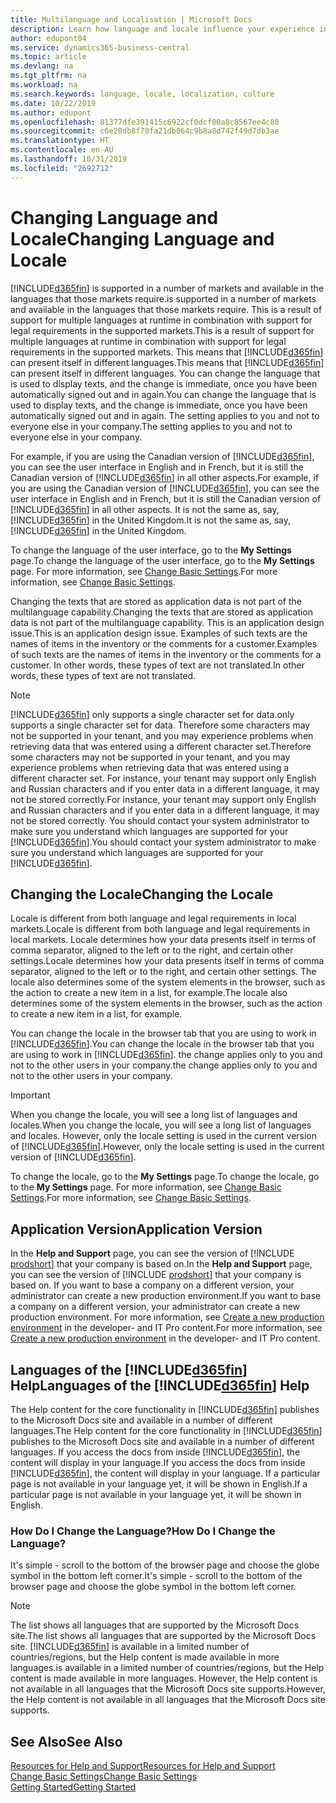 ```yaml
---
title: Multilanguage and Localisation | Microsoft Docs
description: Learn how language and locale influence your experience in Business Central.
author: edupont04
ms.service: dynamics365-business-central
ms.topic: article
ms.devlang: na
ms.tgt_pltfrm: na
ms.workload: na
ms.search.keywords: language, locale, localization, culture
ms.date: 10/22/2019
ms.author: edupont
ms.openlocfilehash: 81377dfe391415c6922cf0dcf00a8c8567ee4c80
ms.sourcegitcommit: c6e28db8f78fa21db064c9b8a8d742f49d7db3ae
ms.translationtype: HT
ms.contentlocale: en-AU
ms.lasthandoff: 10/31/2019
ms.locfileid: "2692712"
---
```

# <a name="changing-language-and-locale"></a><span data-ttu-id="85324-103">Changing Language and Locale</span><span class="sxs-lookup"><span data-stu-id="85324-103">Changing Language and Locale</span></span>

[!INCLUDE[d365fin](includes/d365fin_md.md)] <span data-ttu-id="85324-104">is supported in a number of markets and available in the languages that those markets require.</span><span class="sxs-lookup"><span data-stu-id="85324-104">is supported in a number of markets and available in the languages that those markets require.</span></span> <span data-ttu-id="85324-105">This is a result of support for multiple languages at runtime in combination with support for legal requirements in the supported markets.</span><span class="sxs-lookup"><span data-stu-id="85324-105">This is a result of support for multiple languages at runtime in combination with support for legal requirements in the supported markets.</span></span> <span data-ttu-id="85324-106">This means that [!INCLUDE[d365fin](includes/d365fin_md.md)] can present itself in different languages.</span><span class="sxs-lookup"><span data-stu-id="85324-106">This means that [!INCLUDE[d365fin](includes/d365fin_md.md)] can present itself in different languages.</span></span> <span data-ttu-id="85324-107">You can change the language that is used to display texts, and the change is immediate, once you have been automatically signed out and in again.</span><span class="sxs-lookup"><span data-stu-id="85324-107">You can change the language that is used to display texts, and the change is immediate, once you have been automatically signed out and in again.</span></span> <span data-ttu-id="85324-108">The setting applies to you and not to everyone else in your company.</span><span class="sxs-lookup"><span data-stu-id="85324-108">The setting applies to you and not to everyone else in your company.</span></span>  

<span data-ttu-id="85324-109">For example, if you are using the Canadian version of [!INCLUDE[d365fin](includes/d365fin_md.md)], you can see the user interface in English and in French, but it is still the Canadian version of [!INCLUDE[d365fin](includes/d365fin_md.md)] in all other aspects.</span><span class="sxs-lookup"><span data-stu-id="85324-109">For example, if you are using the Canadian version of [!INCLUDE[d365fin](includes/d365fin_md.md)], you can see the user interface in English and in French, but it is still the Canadian version of [!INCLUDE[d365fin](includes/d365fin_md.md)] in all other aspects.</span></span> <span data-ttu-id="85324-110">It is not the same as, say, [!INCLUDE[d365fin](includes/d365fin_md.md)] in the United Kingdom.</span><span class="sxs-lookup"><span data-stu-id="85324-110">It is not the same as, say, [!INCLUDE[d365fin](includes/d365fin_md.md)] in the United Kingdom.</span></span>  

<span data-ttu-id="85324-111">To change the language of the user interface, go to the **My Settings** page.</span><span class="sxs-lookup"><span data-stu-id="85324-111">To change the language of the user interface, go to the **My Settings** page.</span></span> <span data-ttu-id="85324-112">For more information, see [Change Basic Settings](ui-change-basic-settings.md#language).</span><span class="sxs-lookup"><span data-stu-id="85324-112">For more information, see [Change Basic Settings](ui-change-basic-settings.md#language).</span></span>  

<span data-ttu-id="85324-113">Changing the texts that are stored as application data is not part of the multilanguage capability.</span><span class="sxs-lookup"><span data-stu-id="85324-113">Changing the texts that are stored as application data is not part of the multilanguage capability.</span></span> <span data-ttu-id="85324-114">This is an application design issue.</span><span class="sxs-lookup"><span data-stu-id="85324-114">This is an application design issue.</span></span> <span data-ttu-id="85324-115">Examples of such texts are the names of items in the inventory or the comments for a customer.</span><span class="sxs-lookup"><span data-stu-id="85324-115">Examples of such texts are the names of items in the inventory or the comments for a customer.</span></span> <span data-ttu-id="85324-116">In other words, these types of text are not translated.</span><span class="sxs-lookup"><span data-stu-id="85324-116">In other words, these types of text are not translated.</span></span>  

> [!NOTE]  
> [!INCLUDE[d365fin](includes/d365fin_md.md)] <span data-ttu-id="85324-117">only supports a single character set for data.</span><span class="sxs-lookup"><span data-stu-id="85324-117">only supports a single character set for data.</span></span> <span data-ttu-id="85324-118">Therefore some characters may not be supported in your tenant, and you may experience problems when retrieving data that was entered using a different character set.</span><span class="sxs-lookup"><span data-stu-id="85324-118">Therefore some characters may not be supported in your tenant, and you may experience problems when retrieving data that was entered using a different character set.</span></span> <span data-ttu-id="85324-119">For instance, your tenant may support only English and Russian characters and if you enter data in a different language, it may not be stored correctly.</span><span class="sxs-lookup"><span data-stu-id="85324-119">For instance, your tenant may support only English and Russian characters and if you enter data in a different language, it may not be stored correctly.</span></span> <span data-ttu-id="85324-120">You should contact your system administrator to make sure you understand which languages are supported for your [!INCLUDE[d365fin](includes/d365fin_md.md)].</span><span class="sxs-lookup"><span data-stu-id="85324-120">You should contact your system administrator to make sure you understand which languages are supported for your [!INCLUDE[d365fin](includes/d365fin_md.md)].</span></span>  

## <a name="changing-the-locale"></a><span data-ttu-id="85324-121">Changing the Locale</span><span class="sxs-lookup"><span data-stu-id="85324-121">Changing the Locale</span></span>
<span data-ttu-id="85324-122">Locale is different from both language and legal requirements in local markets.</span><span class="sxs-lookup"><span data-stu-id="85324-122">Locale is different from both language and legal requirements in local markets.</span></span> <span data-ttu-id="85324-123">Locale determines how your data presents itself in terms of comma separator, aligned to the left or to the right, and certain other settings.</span><span class="sxs-lookup"><span data-stu-id="85324-123">Locale determines how your data presents itself in terms of comma separator, aligned to the left or to the right, and certain other settings.</span></span> <span data-ttu-id="85324-124">The locale also determines some of the system elements in the browser, such as the action to create a new item in a list, for example.</span><span class="sxs-lookup"><span data-stu-id="85324-124">The locale also determines some of the system elements in the browser, such as the action to create a new item in a list, for example.</span></span>  

<span data-ttu-id="85324-125">You can change the locale in the browser tab that you are using to work in [!INCLUDE[d365fin](includes/d365fin_md.md)].</span><span class="sxs-lookup"><span data-stu-id="85324-125">You can change the locale in the browser tab that you are using to work in [!INCLUDE[d365fin](includes/d365fin_md.md)].</span></span> <span data-ttu-id="85324-126">the change applies only to you and not to the other users in your company.</span><span class="sxs-lookup"><span data-stu-id="85324-126">the change applies only to you and not to the other users in your company.</span></span>  

> [!IMPORTANT]  
>  <span data-ttu-id="85324-127">When you change the locale, you will see a long list of languages and locales.</span><span class="sxs-lookup"><span data-stu-id="85324-127">When you change the locale, you will see a long list of languages and locales.</span></span> <span data-ttu-id="85324-128">However, only the locale setting is used in the current version of [!INCLUDE[d365fin](includes/d365fin_md.md)].</span><span class="sxs-lookup"><span data-stu-id="85324-128">However, only the locale setting is used in the current version of [!INCLUDE[d365fin](includes/d365fin_md.md)].</span></span>  

<span data-ttu-id="85324-129">To change the locale, go to the **My Settings** page.</span><span class="sxs-lookup"><span data-stu-id="85324-129">To change the locale, go to the **My Settings** page.</span></span> <span data-ttu-id="85324-130">For more information, see [Change Basic Settings](ui-change-basic-settings.md).</span><span class="sxs-lookup"><span data-stu-id="85324-130">For more information, see [Change Basic Settings](ui-change-basic-settings.md).</span></span>  

## <a name="application-version"></a><span data-ttu-id="85324-131">Application Version</span><span class="sxs-lookup"><span data-stu-id="85324-131">Application Version</span></span>

<span data-ttu-id="85324-132">In the **Help and Support** page, you can see the version of [!INCLUDE [prodshort](includes/prodshort.md)] that your company is based on.</span><span class="sxs-lookup"><span data-stu-id="85324-132">In the **Help and Support** page, you can see the version of [!INCLUDE [prodshort](includes/prodshort.md)] that your company is based on.</span></span> <span data-ttu-id="85324-133">If you want to base a company on a different version, your administrator can create a new production environment.</span><span class="sxs-lookup"><span data-stu-id="85324-133">If you want to base a company on a different version, your administrator can create a new production environment.</span></span> <span data-ttu-id="85324-134">For more information, see [Create a new production environment](/dynamics365/business-central/dev-itpro/administration/tenant-admin-center-environments#create-a-new-production-environment) in the developer- and IT Pro content.</span><span class="sxs-lookup"><span data-stu-id="85324-134">For more information, see [Create a new production environment](/dynamics365/business-central/dev-itpro/administration/tenant-admin-center-environments#create-a-new-production-environment) in the developer- and IT Pro content.</span></span>  

## <a name="languages-of-the-included365finincludesd365fin_mdmd-help"></a><span data-ttu-id="85324-135">Languages of the [!INCLUDE[d365fin](includes/d365fin_md.md)] Help</span><span class="sxs-lookup"><span data-stu-id="85324-135">Languages of the [!INCLUDE[d365fin](includes/d365fin_md.md)] Help</span></span>
<span data-ttu-id="85324-136">The Help content for the core functionality in [!INCLUDE[d365fin](includes/d365fin_md.md)] publishes to the Microsoft Docs site and available in a number of different languages.</span><span class="sxs-lookup"><span data-stu-id="85324-136">The Help content for the core functionality in [!INCLUDE[d365fin](includes/d365fin_md.md)] publishes to the Microsoft Docs site and available in a number of different languages.</span></span> <span data-ttu-id="85324-137">If you access the docs from inside [!INCLUDE[d365fin](includes/d365fin_md.md)], the content will display in your language.</span><span class="sxs-lookup"><span data-stu-id="85324-137">If you access the docs from inside [!INCLUDE[d365fin](includes/d365fin_md.md)], the content will display in your language.</span></span> <span data-ttu-id="85324-138">If a particular page is not available in your language yet, it will be shown in English.</span><span class="sxs-lookup"><span data-stu-id="85324-138">If a particular page is not available in your language yet, it will be shown in English.</span></span>

### <a name="how-do-i-change-the-language"></a><span data-ttu-id="85324-139">How Do I Change the Language?</span><span class="sxs-lookup"><span data-stu-id="85324-139">How Do I Change the Language?</span></span>
<span data-ttu-id="85324-140">It's simple - scroll to the bottom of the browser page and choose the globe symbol in the bottom left corner.</span><span class="sxs-lookup"><span data-stu-id="85324-140">It's simple - scroll to the bottom of the browser page and choose the globe symbol in the bottom left corner.</span></span>

> [!NOTE]  
> <span data-ttu-id="85324-141">The list shows all languages that are supported by the Microsoft Docs site.</span><span class="sxs-lookup"><span data-stu-id="85324-141">The list shows all languages that are supported by the Microsoft Docs site.</span></span> [!INCLUDE[d365fin](includes/d365fin_md.md)] <span data-ttu-id="85324-142">is available in a limited number of countries/regions, but the Help content is made available in more languages.</span><span class="sxs-lookup"><span data-stu-id="85324-142">is available in a limited number of countries/regions, but the Help content is made available in more languages.</span></span> <span data-ttu-id="85324-143">However, the Help content is not available in all languages that the Microsoft Docs site supports.</span><span class="sxs-lookup"><span data-stu-id="85324-143">However, the Help content is not available in all languages that the Microsoft Docs site supports.</span></span>

## <a name="see-also"></a><span data-ttu-id="85324-144">See Also</span><span class="sxs-lookup"><span data-stu-id="85324-144">See Also</span></span>

[<span data-ttu-id="85324-145">Resources for Help and Support</span><span class="sxs-lookup"><span data-stu-id="85324-145">Resources for Help and Support</span></span>](product-help-and-support.md)  
[<span data-ttu-id="85324-146">Change Basic Settings</span><span class="sxs-lookup"><span data-stu-id="85324-146">Change Basic Settings</span></span>](ui-change-basic-settings.md)  
[<span data-ttu-id="85324-147">Getting Started</span><span class="sxs-lookup"><span data-stu-id="85324-147">Getting Started</span></span>](product-get-started.md)  
